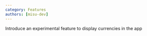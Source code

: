 ```yaml
---
category: Features
authors: [misu-dev]
---
```


Introduce an experimental feature to display currencies in the app
